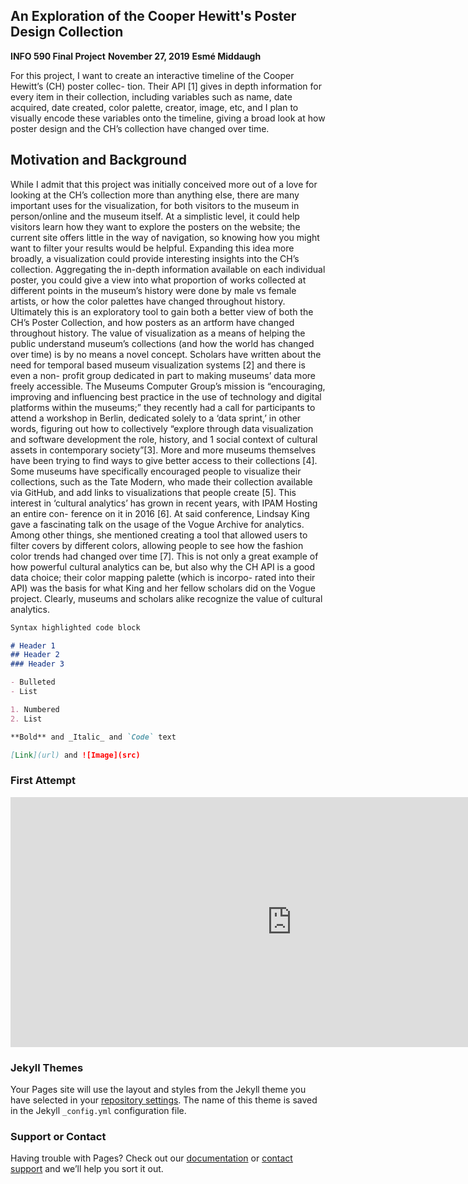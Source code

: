 
## An Exploration of the Cooper Hewitt's Poster Design Collection 

__INFO 590 Final Project__
__November 27, 2019__
__Esmé Middaugh__

For this project, I want to create an interactive timeline of the Cooper Hewitt’s (CH) poster collec- tion. Their API [1] gives in depth information for every item in their collection, including variables such as name, date acquired, date created, color palette, creator, image, etc, and I plan to visually encode these variables onto the timeline, giving a broad look at how poster design and the CH’s collection have changed over time.

## Motivation and Background 

While I admit that this project was initially conceived more out of a love for looking at the CH’s collection more than anything else, there are many important uses for the visualization, for both visitors to the museum in person/online and the museum itself. At a simplistic level, it could help visitors learn how they want to explore the posters on the website; the current site offers little in the way of navigation, so knowing how you might want to filter your results would be helpful.
Expanding this idea more broadly, a visualization could provide interesting insights into the CH’s collection. Aggregating the in-depth information available on each individual poster, you could give a view into what proportion of works collected at different points in the museum’s history were done by male vs female artists, or how the color palettes have changed throughout history. Ultimately this is an exploratory tool to gain both a better view of both the CH’s Poster Collection, and how posters as an artform have changed throughout history.
The value of visualization as a means of helping the public understand museum’s collections (and how the world has changed over time) is by no means a novel concept. Scholars have written about the need for temporal based museum visualization systems [2] and there is even a non- profit group dedicated in part to making museums’ data more freely accessible. The Museums Computer Group’s mission is “encouraging, improving and influencing best practice in the use of technology and digital platforms within the museums;” they recently had a call for participants to attend a workshop in Berlin, dedicated solely to a ‘data sprint,’ in other words, figuring out how to collectively “explore through data visualization and software development the role, history, and
1
social context of cultural assets in contemporary society”[3]. More and more museums themselves have been trying to find ways to give better access to their collections [4]. Some museums have specifically encouraged people to visualize their collections, such as the Tate Modern, who made their collection available via GitHub, and add links to visualizations that people create [5].
This interest in ‘cultural analytics’ has grown in recent years, with IPAM Hosting an entire con- ference on it in 2016 [6]. At said conference, Lindsay King gave a fascinating talk on the usage of the Vogue Archive for analytics. Among other things, she mentioned creating a tool that allowed users to filter covers by different colors, allowing people to see how the fashion color trends had changed over time [7]. This is not only a great example of how powerful cultural analytics can be, but also why the CH API is a good data choice; their color mapping palette (which is incorpo- rated into their API) was the basis for what King and her fellow scholars did on the Vogue project. Clearly, museums and scholars alike recognize the value of cultural analytics.



```markdown
Syntax highlighted code block

# Header 1
## Header 2
### Header 3

- Bulleted
- List

1. Numbered
2. List

**Bold** and _Italic_ and `Code` text

[Link](url) and ![Image](src)
```
### First Attempt 

<iframe src="https://middaugh.github.io/visualizing-design/initial_viz.html" width="900" height="400" frameborder="0"></iframe>


### Jekyll Themes

Your Pages site will use the layout and styles from the Jekyll theme you have selected in your [repository settings](https://github.com/middaugh/visualizing-design/settings). The name of this theme is saved in the Jekyll `_config.yml` configuration file.

### Support or Contact

Having trouble with Pages? Check out our [documentation](https://help.github.com/categories/github-pages-basics/) or [contact support](https://github.com/contact) and we’ll help you sort it out.
